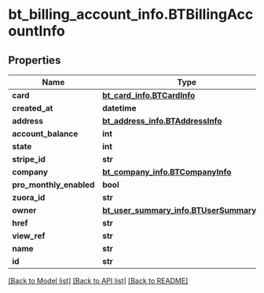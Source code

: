 # bt_billing_account_info.BTBillingAccountInfo

## Properties
Name | Type | Description | Notes
------------ | ------------- | ------------- | -------------
**card** | [**bt_card_info.BTCardInfo**](BTCardInfo.md) |  | [optional] 
**created_at** | **datetime** |  | [optional] 
**address** | [**bt_address_info.BTAddressInfo**](BTAddressInfo.md) |  | [optional] 
**account_balance** | **int** |  | [optional] 
**state** | **int** |  | [optional] 
**stripe_id** | **str** |  | [optional] 
**company** | [**bt_company_info.BTCompanyInfo**](BTCompanyInfo.md) |  | [optional] 
**pro_monthly_enabled** | **bool** |  | [optional] 
**zuora_id** | **str** |  | [optional] 
**owner** | [**bt_user_summary_info.BTUserSummaryInfo**](BTUserSummaryInfo.md) |  | [optional] 
**href** | **str** |  | [optional] 
**view_ref** | **str** |  | [optional] 
**name** | **str** |  | [optional] 
**id** | **str** |  | [optional] 

[[Back to Model list]](../README.md#documentation-for-models) [[Back to API list]](../README.md#documentation-for-api-endpoints) [[Back to README]](../README.md)


